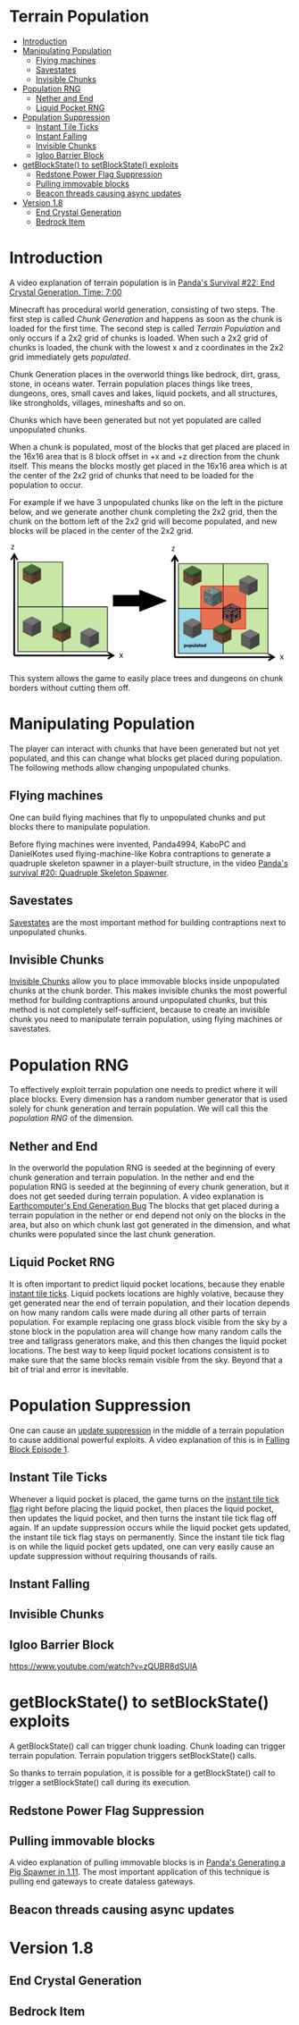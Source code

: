 # Terrain Population

- [Introduction](#introduction)
- [Manipulating Population](#manipulating-population)
  * [Flying machines](#flying-machines)
  * [Savestates](#savestates)
  * [Invisible Chunks](#invisible-chunks)
- [Population RNG](#population-rng)
  * [Nether and End](#nether-and-end)
  * [Liquid Pocket RNG](#liquid-pocket-rng)
- [Population Suppression](#population-suppression)
  * [Instant Tile Ticks](#instant-tile-ticks)
  * [Instant Falling](#instant-falling)
  * [Invisible Chunks](#invisible-chunks-1)
  * [Igloo Barrier Block](#igloo-barrier-block)
- [getBlockState() to setBlockState() exploits](#getblockstate---to-setblockstate---exploits)
  * [Redstone Power Flag Suppression](#redstone-power-flag-suppression)
  * [Pulling immovable blocks](#pulling-immovable-blocks)
  * [Beacon threads causing async updates](#beacon-threads-causing-async-updates)
- [Version 1.8](#version-18)
  * [End Crystal Generation](#end-crystal-generation)
  * [Bedrock Item](#bedrock-item)

# Introduction

A video explanation of terrain population is in [Panda's Survival #22: End Crystal Generation. Time: 7:00](https://www.youtube.com/watch?v=EeobLrHkfYI&t=420s)

Minecraft has procedural world generation, consisting of two steps. The first step is called *Chunk Generation* and happens as soon as the chunk is loaded for the first time.
The second step is called *Terrain Population* and only occurs if a 2x2 grid of chunks is loaded. When such a 2x2 grid of chunks is loaded, the chunk with the lowest x and z coordinates in the 2x2 grid immediately gets *populated*.

Chunk Generation places in the overworld things like bedrock, dirt, grass, stone, in oceans water.
Terrain population places things like trees, dungeons, ores, small caves and lakes, liquid pockets, and all structures, like strongholds, villages, mineshafts and so on.

Chunks which have been generated but not yet populated are called unpopulated chunks.

When a chunk is populated, most of the blocks that get placed are placed in the 16x16 area that is 8 block offset in +x and +z direction from the chunk itself.
This means the blocks mostly get placed in the 16x16 area which is at the center of the 2x2 grid of chunks that need to be loaded for the population to occur.

For example if we have 3 unpopulated chunks like on the left in the picture below, and we generate another chunk completing the 2x2 grid,
then the chunk on the bottom left of the 2x2 grid will become populated, and new blocks will be placed in the center of the 2x2 grid.

![Population image](/images/Population.PNG)

This system allows the game to easily place trees and dungeons on chunk borders without cutting them off.

# Manipulating Population

The player can interact with chunks that have been generated but not yet populated, and this can change what blocks get placed during population.
The following methods allow changing unpopulated chunks.

## Flying machines
One can build flying machines that fly to unpopulated chunks and put blocks there to manipulate population.

Before flying machines were invented, Panda4994, KaboPC and DanielKotes used flying-machine-like Kobra contraptions
to generate a quadruple skeleton spawner in a player-built structure, in the video [Panda's survival #20: Quadruple Skeleton Spawner](https://www.youtube.com/watch?v=9iaU1TvIQqM).

## Savestates
[Savestates](savestate.md#unpopulated-chunks) are the most important method for building contraptions next to unpopulated chunks.

## Invisible Chunks
[Invisible Chunks](#invisible-chunks) allow you to place immovable blocks inside unpopulated chunks at the chunk border. This makes invisible chunks the most powerful method for building contraptions around unpopulated chunks, but this method is not completely self-sufficient, because to create an invisible chunk you need to manipulate terrain population, using flying machines or savestates.

# Population RNG
To effectively exploit terrain population one needs to predict where it will place blocks.
Every dimension has a random number generator that is used solely for chunk generation and terrain population. We will call this the *population RNG* of the dimension.

## Nether and End
In the overworld the population RNG is seeded at the beginning of every chunk generation and terrain population.
In the nether and end the population RNG is seeded at the beginning of every chunk generation, but it does not get seeded during terrain population. A video explanation is [Earthcomputer's End Generation Bug](https://www.youtube.com/watch?v=nqyILYLu1Zo )
The blocks that get placed during a terrain population in the nether or end depend not only on the blocks in the area, but also on which chunk last got generated in the dimension, and what chunks were populated since the last chunk generation.

## Liquid Pocket RNG
It is often important to predict liquid pocket locations, because they enable [instant tile ticks](#instant-tile-ticks).
Liquid pockets locations are highly volative, because they get generated near the end of terrain population, and their location depends on how many random calls were made during all other parts of terrain population.
For example replacing one grass block visible from the sky by a stone block in the population area will change how many random calls the tree and tallgrass generators make, and this then changes the liquid pocket locations.
The best way to keep liquid pocket locations consistent is to make sure that the same blocks remain visible from the sky. Beyond that a bit of trial and error is inevitable.

# Population Suppression
One can cause an [update suppression](../update-suppression.md) in the middle of a terrain population to cause additional powerful exploits.
A video explanation of this is in [Falling Block Episode 1](https://www.youtube.com/watch?v=KU3lN1IUhuE).

## Instant Tile Ticks
Whenever a liquid pocket is placed, the game turns on the [instant tile tick flag](../global-flags.md#instant-tile-ticks) right before placing the liquid pocket, then places the liquid pocket, then updates the liquid pocket, and then turns the instant tile tick flag off again.
If an update suppression occurs while the liquid pocket gets updated, the instant tile tick flag stays on permanently.
Since the instant tile tick flag is on while the liquid pocket gets updated, one can very easily cause an update suppression without requiring thousands of rails.

## Instant Falling

## Invisible Chunks

## Igloo Barrier Block
https://www.youtube.com/watch?v=zQUBR8dSUlA

# getBlockState() to setBlockState() exploits
A getBlockState() call can trigger chunk loading.
Chunk loading can trigger terrain population.
Terrain population triggers setBlockState() calls.

So thanks to terrain population, it is possible for a getBlockState() call to trigger a setBlockState() call during its execution.

## Redstone Power Flag Suppression

## Pulling immovable blocks
A video explanation of pulling immovable blocks is in [Panda's Generating a Pig Spawner in 1.11](https://www.youtube.com/watch?v=cVvB53sWETg).
The most important application of this technique is pulling end gateways to create dataless gateways.

## Beacon threads causing async updates

# Version 1.8

## End Crystal Generation

## Bedrock Item
